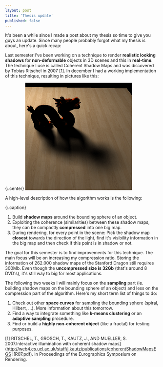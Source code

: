 ```yaml
---
layout: post
title: 'Thesis update'
published: false
---
```


It's been a while since I made a post about my thesis so time to give you guys an update. Since many people probably forgot what my thesis is about, here's a quick recap:

Last semester I've been working on a technique to render **realistic looking shadows** for **non-deformable** objects in 3D scenes and this in **real-time**. The technique I use is called Coherent Shadow Maps and was discovered by Tobias Ritschel in 2007 [1]. In december I had a working implementation of this technique, resulting in pictures like this:

{:.center}
![Stanford Dragon CSM](/uploads/2010/11/Stanford-Dragon-CSM.png)

A high-level description of how the algorithm works is the following:

{:.caption}
1. Build **shadow maps** around the bounding sphere of an object.
2. Exploiting the coherence (similarities) between these shadow maps, they can be compactly **compressed** into one big map.
3. During rendering, for every point in the scene:
Pick the shadow map **closest** towards the direction of the light, find it's visibility information in the big map and then check if this point is in shadow or not.

The goal for this semester is to find improvements for this technique. The main focus will be on increasing my compression ratio. Storing the information of 262.000 shadow maps of the Stanford Dragon still requires 300Mb. Even though the **uncompressed size is 32Gb** (that's around 8 DVD's), it's still way to big for most applications.

The following two weeks I will mainly focus on the **sampling** part (ie. building shadow maps on the bounding sphere of an object) and less on the compression part of the algorithm. Here's my short term list of things to do:

1. Check out other **space curves** for sampling the bounding sphere (spiral, Hilbert, ...). More information about this tomorrow.
2. Find a way to integrate something like **k-means clustering** or an **adaptive sampling** procedure.
3. Find or build a **highly non-coherent object** (like a fractal) for testing purposes.

[1] RITSCHEL, T., GROSCH, T., KAUTZ, J., AND MUELLER, S.
2007.Interactive illumination with coherent shadow maps](http://web4.cs.ucl.ac.uk/staff/j.kautz/publications/coherentShadowMapsEGS ![R07.pdf). In
Proceedings of the Eurographics Symposium on Rendering.